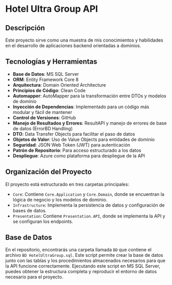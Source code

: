 # Hotel Ultra Group API

## Descripción
Este proyecto sirve como una muestra de mis conocimientos y habilidades en el desarrollo de aplicaciones backend orientadas a dominios.

## Tecnologías y Herramientas
- **Base de Datos**: MS SQL Server
- **ORM**: Entity Framework Core 8
- **Arquitectura**: Domain Oriented Architecture
- **Principios de Código**: Clean Code
- **Automapper**: AutoMapper para la transformación entre DTOs y modelos de dominio
- **Inyección de Dependencias**: Implementado para un código más modular y fácil de mantener
- **Control de Versiones**: GitHub
- **Manejo de Resultados y Errores**: ResultAPI y manejo de errores de base de datos (ErrorBD Handling)
- **DTO**: Data Transfer Objects para facilitar el paso de datos
- **Objetos de Valor**: Uso de Value Objects para entidades de dominio
- **Seguridad**: JSON Web Token (JWT) para autenticación
- **Patrón de Repositorio**: Para acceso estructurado a los datos
- **Despliegue**: Azure como plataforma para despliegue de la API

## Organización del Proyecto
El proyecto está estructurado en tres carpetas principales:

- `Core`: Contiene `Core.Application` y `Core.Domain`, donde se encuentran la lógica de negocio y los modelos de dominio.
- `Infrastructure`: Implementa la persistencia de datos y configuración de bases de datos.
- `Presentation`: Contiene `Presentation.API`, donde se implementa la API y se configuran los endpoints.

## Base de Datos
En el repositorio, encontrarás una carpeta llamada `BD` que contiene el archivo `BD HotelUltraGroup.sql`. Este script permite crear la base de datos junto con las tablas y los procedimientos almacenados necesarios para que la API funcione correctamente. Ejecutando este script en MS SQL Server, puedes obtener la estructura completa y reproducir el entorno de datos necesario para el proyecto.
